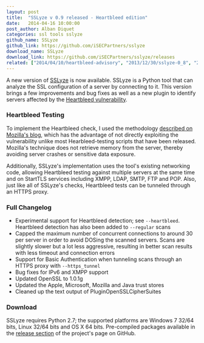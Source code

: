 ```yaml
---
layout: post
title:  "SSLyze v 0.9 released - Heartbleed edition"
date:   2014-04-16 10:00:00
post_author: Alban Diquet
categories: ssl tools sslyze
github_name: SSLyze
github_link: https://github.com/iSECPartners/sslyze
download_name: SSLyze
download_link: https://github.com/iSECPartners/sslyze/releases
related: ["2014/04/10/heartbleed-advisory", "2013/12/30/sslyze-0_8", "2013/08/14/sslyze-v0-dot-7-released"]
---
```



A new version of [SSLyze][sslyze-gh] is now available. SSLyze is a Python tool
that can analyze the SSL configuration of a server by connecting to it.
This version brings a few improvements and bug fixes as well as a new plugin to
identify servers affected by the [Heartbleed vulnerability][heartbleed-adv].


### Heartbleed Testing

To implement the Heartbleed check, I used the methodology [described on Mozilla's
blog][mozilla-blog], which has the advantage of not directly exploiting the
vulnerability unlike most Hearbleed-testing scripts that have been released.
Mozilla's technique does not retrieve memory from the server, thereby avoiding
server crashes or sensitive data exposure.

Additionally, SSLyze's implementation uses the tool's existing networking code,
allowing Heartbleed testing against multiple servers at the same time and on
StartTLS services including XMPP, LDAP, SMTP, FTP and POP. Also, just like all
of SSLyze's checks, Heartbleed tests can be tunneled through an HTTPS proxy.


### Full Changelog

* Experimental support for Heartbleed detection; see `--heartbleed`. Heartbleed
detection has also been added to `--regular` scans
* Capped the maximum number of concurrent connections to around 30 per server in
order to avoid DOSing the scanned servers. Scans are slightly slower but a lot
less aggressive, resulting in better scan results with less timeout and
connection errors
* Support for Basic Authentication when tunneling scans through an HTTPS proxy
with `--https_tunnel`
* Bug fixes for IPv6 and XMPP support
* Updated OpenSSL to 1.0.1g
* Updated the Apple, Microsoft, Mozilla and Java trust stores
* Cleaned up the text output of PluginOpenSSLCipherSuites


### Download

SSLyze requires Python 2.7; the supported platforms are Windows 7 32/64 bits,
Linux 32/64 bits and OS X 64 bits. Pre-compiled packages available in
the [release section][sslyze-release] of the project's page on GitHub.


[mozilla-blog]: https://blog.mozilla.org/security/2014/04/12/testing-for-heartbleed-vulnerability-without-exploiting-the-server/
[heartbleed-adv]: https://isecpartners.github.io/advisory/ssl/2014/04/10/heartbleed-advisory.html
[sslyze-gh]: https://github.com/iSECPartners/sslyze
[sslyze-release]: https://github.com/iSECPartners/sslyze/releases

